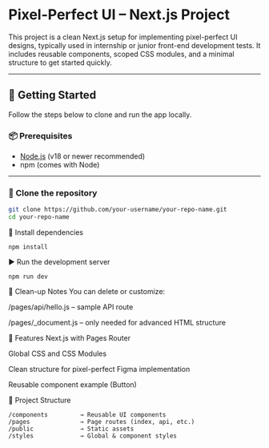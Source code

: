 # Pixel-Perfect UI – Next.js Project

This project is a clean Next.js setup for implementing pixel-perfect UI designs, typically used in internship or junior front-end development tests. It includes reusable components, scoped CSS modules, and a minimal structure to get started quickly.

---

## 🚀 Getting Started

Follow the steps below to clone and run the app locally.

### 📦 Prerequisites

- [Node.js](https://nodejs.org/) (v18 or newer recommended)
- npm (comes with Node)

---

### 📁 Clone the repository

```bash
git clone https://github.com/your-username/your-repo-name.git
cd your-repo-name
```

🔧 Install dependencies

```
npm install
```

▶️ Run the development server

```
npm run dev
```

🧹 Clean-up Notes
You can delete or customize:

/pages/api/hello.js – sample API route

/pages/\_document.js – only needed for advanced HTML structure

🧠 Features
Next.js with Pages Router

Global CSS and CSS Modules

Clean structure for pixel-perfect Figma implementation

Reusable component example (Button)

📁 Project Structure

```
/components         → Reusable UI components
/pages              → Page routes (index, api, etc.)
/public             → Static assets
/styles             → Global & component styles

```
